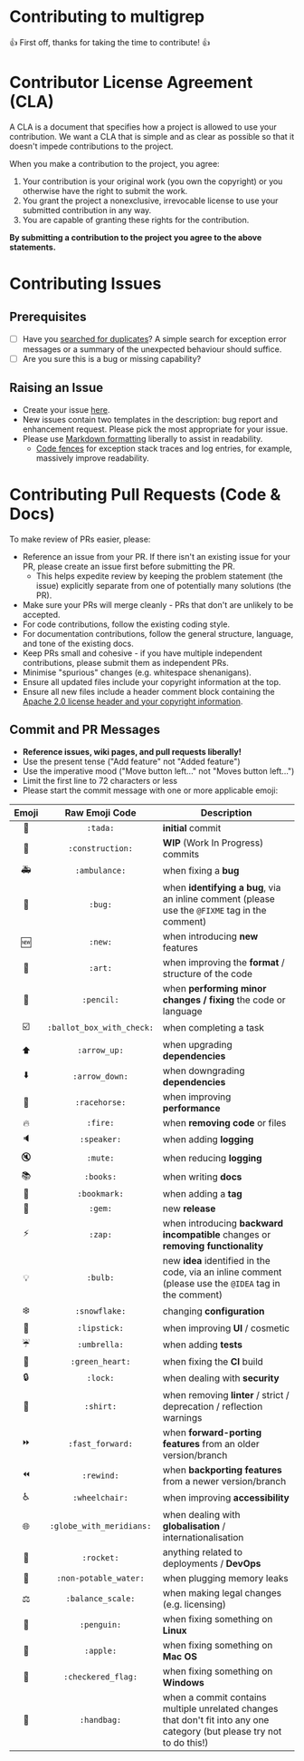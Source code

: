 # Contributing to multigrep

:+1: First off, thanks for taking the time to contribute! :+1:

# Contributor License Agreement (CLA)

A CLA is a document that specifies how a project is allowed to use your contribution.  We want a CLA that is simple and as clear as possible so that it doesn't impede contributions to the project.

When you make a contribution to the project, you agree:

1. Your contribution is your original work (you own the copyright) or you otherwise have the right to submit the work.
2. You grant the project a nonexclusive, irrevocable license to use your submitted contribution in any way.
3. You are capable of granting these rights for the contribution.

**By submitting a contribution to the project you agree to the above statements.**

# Contributing Issues

## Prerequisites

* [ ] Have you [searched for duplicates](https://github.com/pmonks/spinner/issues?utf8=%E2%9C%93&q=)?  A simple search for exception error messages or a summary of the unexpected behaviour should suffice.
* [ ] Are you sure this is a bug or missing capability?

## Raising an Issue

* Create your issue [here](https://github.com/pmonks/spinner/issues/new).
* New issues contain two templates in the description: bug report and enhancement request. Please pick the most appropriate for your issue.
* Please use [Markdown formatting](https://help.github.com/categories/writing-on-github/) liberally to assist in readability.
  * [Code fences](https://help.github.com/articles/creating-and-highlighting-code-blocks/) for exception stack traces and log entries, for example, massively improve readability.

# Contributing Pull Requests (Code & Docs)

To make review of PRs easier, please:

 * Reference an issue from your PR.  If there isn't an existing issue for your PR, please create an issue first before submitting the PR.
   * This helps expedite review by keeping the problem statement (the issue) explicitly separate from one of potentially many solutions (the PR).
 * Make sure your PRs will merge cleanly - PRs that don't are unlikely to be accepted.
 * For code contributions, follow the existing coding style.
 * For documentation contributions, follow the general structure, language, and tone of the existing docs.
 * Keep PRs small and cohesive - if you have multiple independent contributions, please submit them as independent PRs.
 * Minimise "spurious" changes (e.g. whitespace shenanigans).
 * Ensure all updated files include your copyright information at the top.
 * Ensure all new files include a header comment block containing the [Apache 2.0 license header and your copyright information](https://infra.apache.org/apply-license.html).

## Commit and PR Messages

* **Reference issues, wiki pages, and pull requests liberally!**
* Use the present tense ("Add feature" not "Added feature")
* Use the imperative mood ("Move button left..." not "Moves button left...")
* Limit the first line to 72 characters or less
* Please start the commit message with one or more applicable emoji:

| Emoji | Raw Emoji Code | Description |
|:---:|:---:|---|
| :tada: | `:tada:` | **initial** commit |
| :construction: | `:construction:` | **WIP** (Work In Progress) commits |
| :ambulance: | `:ambulance:` | when fixing a **bug** |
| :bug: | `:bug:` | when **identifying a bug**, via an inline comment (please use the `@FIXME` tag in the comment) |
| :new: | `:new:` | when introducing **new** features |
| :art: | `:art:` | when improving the **format** / structure of the code |
| :pencil: | `:pencil:` | when **performing minor changes / fixing** the code or language |
| :ballot_box_with_check: | `:ballot_box_with_check:` | when completing a task |
| :arrow_up: | `:arrow_up:` | when upgrading **dependencies** |
| :arrow_down: | `:arrow_down:` | when downgrading **dependencies** |
| :racehorse: | `:racehorse:` | when improving **performance** |
| :fire: | `:fire:` | when **removing code** or files |
| :speaker: | `:speaker:` | when adding **logging** |
| :mute: | `:mute:` | when reducing **logging** |
| :books: | `:books:` | when writing **docs** |
| :bookmark: | `:bookmark:` | when adding a **tag** |
| :gem: | `:gem:` | new **release** |
| :zap: | `:zap:` | when introducing **backward incompatible** changes or **removing functionality** |
| :bulb: | `:bulb:` | new **idea** identified in the code, via an inline comment (please use the `@IDEA` tag in the comment) |
| :snowflake: | `:snowflake:` | changing **configuration** |
| :lipstick: | `:lipstick:` | when improving **UI** / cosmetic |
| :umbrella: | `:umbrella:` | when adding **tests** |
| :green_heart: | `:green_heart:` | when fixing the **CI** build |
| :lock: | `:lock:` | when dealing with **security** |
| :shirt: | `:shirt:` | when removing **linter** / strict / deprecation / reflection warnings |
| :fast_forward: | `:fast_forward:` | when **forward-porting features** from an older version/branch |
| :rewind: | `:rewind:` | when **backporting features** from a newer version/branch |
| :wheelchair: | `:wheelchair:` | when improving **accessibility** |
| :globe_with_meridians: | `:globe_with_meridians:` | when dealing with **globalisation** / internationalisation |
| :rocket: | `:rocket:` | anything related to deployments / **DevOps** |
| :non-potable_water: | `:non-potable_water:` | when plugging memory leaks
| :balance_scale: | `:balance_scale:` | when making legal changes (e.g. licensing) |
| :penguin: | `:penguin:` | when fixing something on **Linux** |
| :apple: | `:apple:` | when fixing something on **Mac OS** |
| :checkered_flag: | `:checkered_flag:` | when fixing something on **Windows** |
| :handbag: | `:handbag:` | when a commit contains multiple unrelated changes that don't fit into any one category (but please try not to do this!) |
